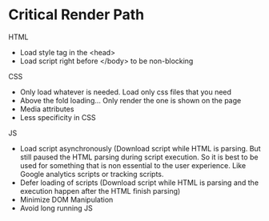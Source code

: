 # Critical Render Path

HTML

* Load style tag in the &lt;head&gt;
* Load script right before &lt;/body&gt; to be non-blocking

CSS

* Only load whatever is needed. Load only css files that you need
* Above the fold loading... Only render the one is shown on the page 
* Media attributes
* Less specificity in CSS

JS

* Load script asynchronously \(Download script while HTML is parsing. But still paused the HTML parsing during script execution. So it is best to be used for something that is non essential to the user experience. Like Google analytics scripts or tracking scripts.
* Defer loading of scripts \(Download script while HTML is parsing and the execution happen after the HTML finish parsing\)
* Minimize DOM Manipulation
* Avoid long running JS


